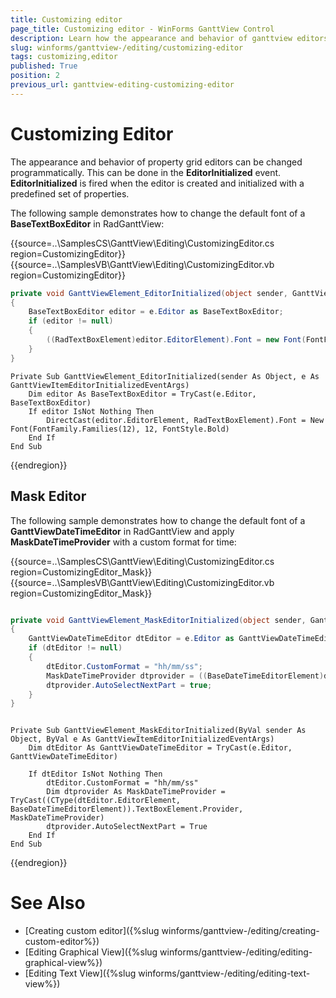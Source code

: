 ```yaml
---
title: Customizing editor
page_title: Customizing editor - WinForms GanttView Control
description: Learn how the appearance and behavior of ganttview editors can be changed programmatically.
slug: winforms/ganttview-/editing/customizing-editor
tags: customizing,editor
published: True
position: 2
previous_url: ganttview-editing-customizing-editor
---
```


# Customizing Editor

The appearance and behavior of property grid editors can be changed programmatically. This can be done in the __EditorInitialized__ event. __EditorInitialized__ is fired when the editor is created and initialized with a predefined set of properties.
        
The following sample demonstrates how to change the default font of a __BaseTextBoxEditor__ in RadGanttView:
         
{{source=..\SamplesCS\GanttView\Editing\CustomizingEditor.cs region=CustomizingEditor}} 
{{source=..\SamplesVB\GanttView\Editing\CustomizingEditor.vb region=CustomizingEditor}} 

````C#
private void GanttViewElement_EditorInitialized(object sender, GanttViewItemEditorInitializedEventArgs e)
{
    BaseTextBoxEditor editor = e.Editor as BaseTextBoxEditor;
    if (editor != null)
    {
        ((RadTextBoxElement)editor.EditorElement).Font = new Font(FontFamily.Families[12], 12, FontStyle.Bold);
    }
}

````
````VB.NET
Private Sub GanttViewElement_EditorInitialized(sender As Object, e As GanttViewItemEditorInitializedEventArgs)
    Dim editor As BaseTextBoxEditor = TryCast(e.Editor, BaseTextBoxEditor)
    If editor IsNot Nothing Then
        DirectCast(editor.EditorElement, RadTextBoxElement).Font = New Font(FontFamily.Families(12), 12, FontStyle.Bold)
    End If
End Sub

````

{{endregion}} 

## Mask Editor

The following sample demonstrates how to change the default font of a __GanttViewDateTimeEditor__ in RadGanttView and apply __MaskDateTimeProvider__ with a custom format for time:

{{source=..\SamplesCS\GanttView\Editing\CustomizingEditor.cs region=CustomizingEditor_Mask}} 
{{source=..\SamplesVB\GanttView\Editing\CustomizingEditor.vb region=CustomizingEditor_Mask}} 

````C#

private void GanttViewElement_MaskEditorInitialized(object sender, GanttViewItemEditorInitializedEventArgs e)
{
    GanttViewDateTimeEditor dtEditor = e.Editor as GanttViewDateTimeEditor;
    if (dtEditor != null)
    {
        dtEditor.CustomFormat = "hh/mm/ss";
        MaskDateTimeProvider dtprovider = ((BaseDateTimeEditorElement)dtEditor.EditorElement).TextBoxElement.Provider as MaskDateTimeProvider;
        dtprovider.AutoSelectNextPart = true;
    }
}

````
````VB.NET

Private Sub GanttViewElement_MaskEditorInitialized(ByVal sender As Object, ByVal e As GanttViewItemEditorInitializedEventArgs)
    Dim dtEditor As GanttViewDateTimeEditor = TryCast(e.Editor, GanttViewDateTimeEditor)

    If dtEditor IsNot Nothing Then
        dtEditor.CustomFormat = "hh/mm/ss"
        Dim dtprovider As MaskDateTimeProvider = TryCast((CType(dtEditor.EditorElement, BaseDateTimeEditorElement)).TextBoxElement.Provider, MaskDateTimeProvider)
        dtprovider.AutoSelectNextPart = True
    End If
End Sub

````

{{endregion}} 

# See Also

* [Creating custom editor]({%slug winforms/ganttview-/editing/creating-custom-editor%})
* [Editing Graphical View]({%slug winforms/ganttview-/editing/editing-graphical-view%})
* [Editing Text View]({%slug winforms/ganttview-/editing/editing-text-view%})

